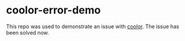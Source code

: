 # coolor-error-demo

This repo was used to demonstrate an issue with [coolor](https://github.com/Canop/coolor). The issue has been solved now.
